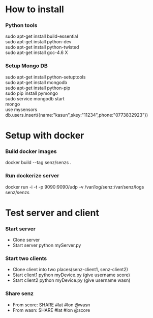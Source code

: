 # How to install

### Python tools

sudo apt-get install build-essential  
sudo apt-get install python-dev  
sudo apt-get install python-twisted  
sudo apt-get install gcc-4.6 X  

### Setup Mongo DB

sudo apt-get install python-setuptools  
sudo apt-get install mongodb  
sudo apt-get install python-pip  
sudo pip install pymongo  
sudo service mongodb start  
mongo  
use mysensors  
db.users.insert({name:"kasun",skey:"11234",phone:"0773832923"})  

# Setup with docker

### Build docker images
docker build --tag senz/senzs .

### Run dockerize server
docker run -i -t -p 9090:9090/udp -v /var/log/senz:/var/senz/logs senz/senzs

# Test server and client

### Start server

* Clone server   
* Start server python myServer.py  

### Start two clients
* Clone client into two places(senz-client1, senz-client2)
* Start client1 python myDevice.py (give username score)
* Start client2 python myDevice.py (give username wasn)

### Share senz
* From score: SHARE #lat #lon @wasn 
* From wasn: SHARE #lat #lon @score

